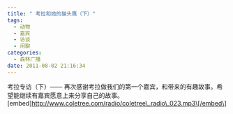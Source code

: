 ```yaml
---
title: " 考拉和她的猫头鹰（下）"
tags:
  - 动物
  - 嘉宾
  - 访谈
  - 闲聊
categories:
  - 森林广播
date: 2011-08-02 21:16:34
---
```


考拉专访（下）—— 再次感谢考拉做我们的第一个嘉宾，和带来的有趣故事。希望能继续有嘉宾愿意上来分享自己的故事。   \[embed\]http://www.coletree.com/radio/coletree\_radio\_023.mp3\[/embed\]